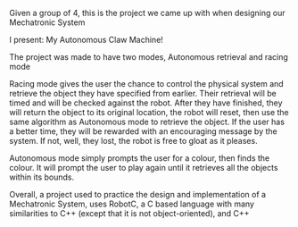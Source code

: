 Given a group of 4, this is the project we came up with when designing our Mechatronic System

I present: My Autonomous Claw Machine!

The project was made to have two modes, Autonomous retrieval and racing mode

Racing mode gives the user the chance to control the physical system and retrieve the object they have specified from earlier. Their retrieval will be timed and will be checked against the robot.
After they have finished, they will return the object to its original location, the robot will reset, then use the same algorithm as Autonomous mode to retrieve the object.
If the user has a better time, they will be rewarded with an encouraging message by the system. If not, well, they lost, the robot is free to gloat as it pleases.

Autonomous mode simply prompts the user for a colour, then finds the colour. It will prompt the user to play again until it retrieves all the objects within its bounds.

Overall, a project used to practice the design and implementation of a Mechatronic System, uses RobotC, a C based language with many similarities to C++ (except that it is not object-oriented), and C++




